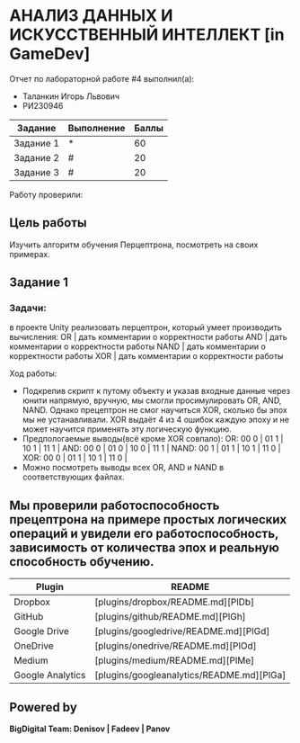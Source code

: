 # АНАЛИЗ ДАННЫХ И ИСКУССТВЕННЫЙ ИНТЕЛЛЕКТ [in GameDev]
Отчет по лабораторной работе #4 выполнил(а):
- Таланкин Игорь Львович
- РИ230946

| Задание | Выполнение | Баллы |
| ------ | ------ | ------ |
| Задание 1 | * | 60 |
| Задание 2 | # | 20 |
| Задание 3 | # | 20 |


Работу проверили:


## Цель работы
Изучить алгоритм обучения Перцептрона, посмотреть на своих примерах.

## Задание 1
### Задачи:
в проекте Unity реализовать перцептрон, который умеет производить вычисления:
OR | дать комментарии о корректности работы
AND | дать комментарии о корректности работы
NAND | дать комментарии о корректности работы
XOR | дать комментарии о корректности работы

Ход работы:
- Подкрепив скрипт к путому объекту и указав входные данные через юнити напрямую, вручную, мы смогли просимулировать OR, AND, NAND. Однако прецептрон не смог научиться XOR, сколько бы эпох мы не устанавливали. XOR выдаёт 4 из 4 ошибок каждую эпоху и не может научится применять эту логическую функцию.
- Предпологаемые выводы(всё кроме XOR совпало):
OR:   00 0 | 01 1 | 10 1 | 11 1 |
AND:  00 0 | 01 0 | 10 0 | 11 1 |
NAND: 00 1 | 01 1 | 10 1 | 11 0 |
XOR:  00 0 | 01 1 | 10 1 | 11 0 |
- Можно посмотреть выводы всех OR, AND и NAND в соответствующих файлах.



## Мы проверили работоспособность прецептрона на примере простых логических операций и увидели его работоспособность, зависимость от количества эпох и реальную способность обучению.



| Plugin | README |
| ------ | ------ |
| Dropbox | [plugins/dropbox/README.md][PlDb] |
| GitHub | [plugins/github/README.md][PlGh] |
| Google Drive | [plugins/googledrive/README.md][PlGd] |
| OneDrive | [plugins/onedrive/README.md][PlOd] |
| Medium | [plugins/medium/README.md][PlMe] |
| Google Analytics | [plugins/googleanalytics/README.md][PlGa] |

## Powered by

**BigDigital Team: Denisov | Fadeev | Panov**
